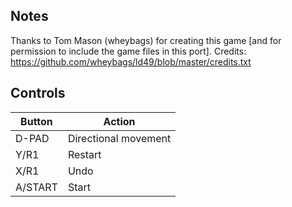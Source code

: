 ## Notes

Thanks to Tom Mason (wheybags) for creating this game [and for permission to include the game files in this port]. Credits: https://github.com/wheybags/ld49/blob/master/credits.txt


## Controls

| Button     | Action               |
| ---------- | -------------------- |
| D-PAD      | Directional movement |
| Y/R1       | Restart              |
| X/R1       | Undo                 |
| A/START    | Start                |

